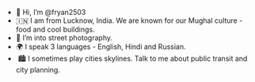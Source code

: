 - 👋 Hi, I’m @fryan2503
- 🇮🇳 I am from Lucknow, India. We are known for our Mughal culture - food and cool buildings. 
- 📸 I’m into street photography.
- 🌍 I speak 3 languages - English, Hindi and Russian.
-  🏙️ I sometimes play cities skylines. Talk to me about public transit and city planning.

<!---
fryan2503/fryan2503 is a ✨ special ✨ repository because its `README.md` (this file) appears on your GitHub profile.
You can click the Preview link to take a look at your changes.
--->
